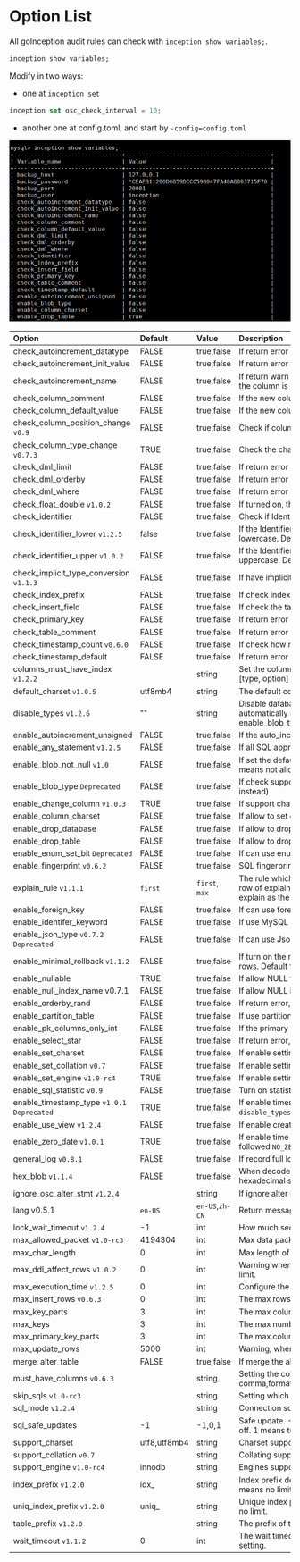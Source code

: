 # Option List


All goInception audit rules can check with ```inception show variables;```.

```sql
inception show variables;
```

Modify in two ways:

- one at ```inception set ```
```sql
inception set osc_check_interval = 10;
```

- another one at config.toml, and start by ```-config=config.toml```



![variables List](./images/variables.png)


|Option|Default|Value|Description|
|:----|:----|:----|:----|
|check_autoincrement_datatype|FALSE|true,false|If return error when auto_increment column is not int or bigint.|
|check_autoincrement_init_value|FALSE|true,false|If return error when auto_increment column not start from 1.|
|check_autoincrement_name|FALSE|true,false|If return warn when the name of the auto_increment column is not ID, that means the column is meaningful.|
|check_column_comment|FALSE|true,false|If the new column has a comment.|
|check_column_default_value|FALSE|true,false|If the new column, no matter create or alter, has a default value.|
|check_column_position_change `v0.9`|FALSE|true,false|Check if column position changed|
|check_column_type_change `v0.7.3`|TRUE|true,false|Check the change of column type|
|check_dml_limit|FALSE|true,false|If return error when LIMIT used in DML.|
|check_dml_orderby|FALSE|true,false|If return error when Order By used in DML.|
|check_dml_where|FALSE|true,false|If return error when there is no WHERE in DML.|
|check_float_double `v1.0.2`|FALSE|true,false|If turned on, the type of `float/double` will change to decimal auto.|
|check_identifier|FALSE|true,false|Check if Identifier is correct.Rule: [a-z,A-Z,0-9,_]|
check_identifier_lower  `v1.2.5` |  false    |   true,false     | If the Identifier, such as table name, column name,index name, must be lowercase. Default false
|check_identifier_upper `v1.0.2`|FALSE|true,false|If the Identifier, such as table name, column name,index name, must be uppercase. Default false|
|check_implicit_type_conversion `v1.1.3`|FALSE|true,false|If have implicit type conversion at WHERE. Default false|
|check_index_prefix|FALSE|true,false|If check index prefix, setting by `index_prefix` and `uniq_index_prefix`|
|check_insert_field|FALSE|true,false|If check the table and column exist.|
|check_primary_key|FALSE|true,false|If return error when there is no primary key at create table.|
|check_table_comment|FALSE|true,false|If return error when there is no comment at create table.|
|check_timestamp_count `v0.6.0`|FALSE|true,false|If check how many current_timestamp columns.|
|check_timestamp_default|FALSE|true,false|If return error when timestamp column has no default value.|
|columns_must_have_index `v1.2.2`| |string|Set the column must be create index. Split by comma. Format: column name [type, option]|
|default_charset `v1.0.5`|utf8mb4|string|The default connection charset. Default utf8mb4.|
|disable_types `v1.2.6` | ""    |   string  | Disable database types, separate with commas (The following parameters are automatically merged: enable_blob_type,enable_json_type,enable_enum_set_bit,enable_timestamp_type)
|enable_autoincrement_unsigned|FALSE|true,false|If the auto_increment column should be unsigned.|
|enable_any_statement `v1.2.5`|FALSE|true,false|If all SQL approved.[More](https://github.com/hanchuanchuan/goInception/pull/301)|
|enable_blob_not_null `v1.0`|FALSE|true,false|If set the default value of `blob/text/json` not null are approved, default is false, means not allowed.|
|enable_blob_type `Deprecated`|FALSE|true,false|If check support of BLOB column, include create,alter etc. (use `disable_types` instead)|
|enable_change_column `v1.0.3`|TRUE|true,false|If support change column syntax, default true.|
|enable_column_charset|FALSE|true,false|If allow to set charset in SQL|
|enable_drop_database|FALSE|true,false|If allow to drop database.|
|enable_drop_table|FALSE|true,false|If allow to drop table.|
|enable_enum_set_bit `Deprecated`|FALSE|true,false|If can use enum,set,bit (use `disable_types` instead)|
|enable_fingerprint `v0.6.2`|FALSE|true,false|SQL fingerprint.|
|explain_rule `v1.1.1`|`first`|`first`, `max`|The rule which explain decide the effect of SQL. `first`: use affect rows at the first row of explain shows as the SQL affect rows. `max`: use the max affect rows of explain as the whole explain affect rows.|
|enable_foreign_key|FALSE|true,false|If can use foreign key.|
|enable_identifer_keyword|FALSE|true,false|If use MySQL key words in SQL. default warn.|
|enable_json_type `v0.7.2` `Deprecated`|FALSE|true,false|If can use Json type include create, alter etc. (use `disable_types` instead)|
|enable_minimal_rollback `v1.1.2`|FALSE|true,false|If turn on the min rollback SQL, if on the rollback of update only record the change rows. Default false.|
|enable_nullable|TRUE|true,false|If allow NULL for new column.|
|enable_null_index_name v0.7.1|FALSE|true,false|If allow NULL index name for new index.|
|enable_orderby_rand|FALSE|true,false|If return error, when SQL within order by rand.|
|enable_partition_table|FALSE|true,false|If use partition table.|
|enable_pk_columns_only_int|FALSE|true,false|If the primary key must be int.|
|enable_select_star|FALSE|true,false|If return error, when use Select*|
|enable_set_charset|FALSE|true,false|If enable setting charset|
|enable_set_collation `v0.7`|FALSE|true,false|If enable setting collation|
|enable_set_engine `v1.0-rc4`|TRUE|true,false|If enable setting engine, default true.|
|enable_sql_statistic `v0.9`|FALSE|true,false|Turn on statistic|
|enable_timestamp_type `v1.0.1` `Deprecated`|TRUE|true,false|If enable timestamp column, include create and alter, default true. (use `disable_types` instead)
|enable_use_view `v1.2.4`|FALSE|true,false|If enable create and use View|
|enable_zero_date `v1.0.1`|TRUE|true,false|If enable time is 0, when turn off return error. Default true, means turn on, followed `NO_ZERO_DATE` in `sql_mode` setting.|
|general_log `v0.8.1`|FALSE|true,false|If record full log|
|hex_blob `v1.1.4`|FALSE|true,false|When decode binlog, if binary type can be saved as string type, then saved as hexadecimal string type. Affect `binary`, `varbinary`, `blob`. Default turn off.|
|ignore_osc_alter_stmt `v1.2.4`| |string|If ignore alter in osc. Format: drop index, add column, etc. divided b comma.|
|lang v0.5.1|`en-US`|`en-US`,`zh-CN`|Return message charset, option: `en-US`,`zh-CN`|
|lock_wait_timeout `v1.2.4`|-1|int|How much seconds Lock wait when session execute SQL.|
|max_allowed_packet `v1.0-rc3`|4194304|int|Max data package size, default 4194304 byte = 4MB|
|max_char_length|0|int|Max length of char, if exceed, `warning to exchange to varchar`.|
|max_ddl_affect_rows `v1.0.2`|0|int|Warning when the DDL affects rows more than the setting value, if setting `0`, no limit.|
max_execution_time `v1.2.5`   | 0              | int | Configure the max_execution_time of the remote database, no limit when 0
|max_insert_rows `v0.6.3`|0|int|The max rows than can be insert in one INSERT values. `0` means no limit.|
|max_key_parts|3|int|The max columns can be contained in one index.|
|max_keys|3|int|The max number of index can be contained in one table.|
|max_primary_key_parts|3|int|The max columns can be contained in the primary key.|
|max_update_rows|5000|int|Warning, when update/delete estimate the effect rows more the setting value.|
|merge_alter_table|FALSE|true,false|If merge the alter SQL on the same table and warning.|
|must_have_columns `v0.6.3`| |string|Setting the columns which must be contained in a new create table. Split by comma,format: column_name `[column_type,option]`|
|skip_sqls `v1.0-rc3`| |string|Setting which sql can ignore review for compatible client.|
|sql_mode `v1.2.4`| |string|Connection sql_mode.|
|sql_safe_updates|-1|-1,0,1|Safe update. -1 means do nothing and followe the remote database. 0 means turn off. 1 means turn on.|
|support_charset|utf8,utf8mb4|string|Charset support, split by comma.|
|support_collation `v0.7`| |string|Collating support, split by comma.|
|support_engine `v1.0-rc4`|innodb|string|Engines support, default innodb, split by comma.|
|index_prefix `v1.2.0`|idx_|string|Index prefix default idx_ , related with the option of check_index_prefix. NULL means no limit.|
|uniq_index_prefix `v1.2.0`|uniq_|string|Unique index prefix, default uniq_, related with check_index_prefix. NULL means no limit.|
|table_prefix `v1.2.0`| |string|The prefix of table name. NULL means no limit.|
|wait_timeout `v1.1.2`|0|int|The wait timeout of remote database. Default 0 seconds. Means use the database setting.|
